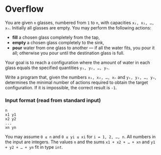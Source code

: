 # Overflow

You are given `n` glasses, numbered from `1` to `n`, with capacities `x₁, x₂, …, xₙ`. Initially all glasses are empty. You may perform the following actions:

* **fill** a chosen glass completely from the tap,
* **empty** a chosen glass completely to the sink,
* **pour** water from one glass to another — if all the water fits, you pour it all; otherwise you pour until the destination glass is full.

Your goal is to reach a configuration where the amount of water in each glass equals the specified quantities `y₁, y₂, …, yₙ`.

Write a program that, given the numbers `x₁, x₂, …, xₙ` and `y₁, y₂, …, yₙ`, determines the minimal number of actions required to obtain the target configuration. If it is impossible, the correct result is `-1`.

### Input format (read from standard input)

```
n
x1 y1
x2 y2
...
xn yn
```

You may assume `0 ≤ n` and `0 ≤ yi ≤ xi` for `i = 1, 2, …, n`. All numbers in the input are integers. The values `n` and the sums `x1 + x2 + … + xn` and `y1 + y2 + … + yn` fit in type `int`.

